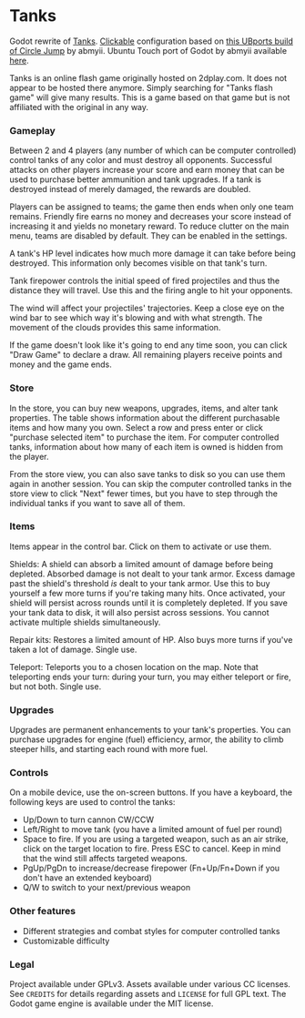 # Tanks

Godot rewrite of [Tanks](https://github.com/Arc676/Tanks). [Clickable](https://gitlab.com/clickable/clickable) configuration based on [this UBports build of Circle Jump](https://gitlab.com/abmyii/ubports-circle-jump) by abmyii. Ubuntu Touch port of Godot by abmyii available [here](https://gitlab.com/abmyii/ubports-godot/).

Tanks is an online flash game originally hosted on 2dplay.com. It does not appear to be hosted there anymore. Simply searching for "Tanks flash game" will give many results. This is a game based on that game but is not affiliated with the original in any way.

### Gameplay
Between 2 and 4 players (any number of which can be computer controlled) control tanks of any color and must destroy all opponents. Successful attacks on other players increase your score and earn money that can be used to purchase better ammunition and tank upgrades. If a tank is destroyed instead of merely damaged, the rewards are doubled.

Players can be assigned to teams; the game then ends when only one team remains. Friendly fire earns no money and decreases your score instead of increasing it and yields no monetary reward. To reduce clutter on the main menu, teams are disabled by default. They can be enabled in the settings.

A tank's HP level indicates how much more damage it can take before being destroyed. This information only becomes visible on that tank's turn.

Tank firepower controls the initial speed of fired projectiles and thus the distance they will travel. Use this and the firing angle to hit your opponents.

The wind will affect your projectiles' trajectories. Keep a close eye on the wind bar to see which way it's blowing and with what strength. The movement of the clouds provides this same information.

If the game doesn't look like it's going to end any time soon, you can click "Draw Game" to declare a draw. All remaining players receive points and money and the game ends.

### Store

In the store, you can buy new weapons, upgrades, items, and alter tank properties. The table shows information about the different purchasable items and how many you own. Select a row and press enter or click "purchase selected item" to purchase the item. For computer controlled tanks, information about how many of each item is owned is hidden from the player.

From the store view, you can also save tanks to disk so you can use them again in another session. You can skip the computer controlled tanks in the store view to click "Next" fewer times, but you have to step through the individual tanks if you want to save all of them.

### Items

Items appear in the control bar. Click on them to activate or use them.

Shields: A shield can absorb a limited amount of damage before being depleted. Absorbed damage is not dealt to your tank armor. Excess damage past the shield's threshold *is* dealt to your tank armor. Use this to buy yourself a few more turns if you're taking many hits. Once activated, your shield will persist across rounds until it is completely depleted. If you save your tank data to disk, it will also persist across sessions. You cannot activate multiple shields simultaneously.

Repair kits: Restores a limited amount of HP. Also buys more turns if you've taken a lot of damage. Single use.

Teleport: Teleports you to a chosen location on the map. Note that teleporting ends your turn: during your turn, you may either teleport or fire, but not both. Single use.

### Upgrades

Upgrades are permanent enhancements to your tank's properties. You can purchase upgrades for engine (fuel) efficiency, armor, the ability to climb steeper hills, and starting each round with more fuel.

### Controls

On a mobile device, use the on-screen buttons. If you have a keyboard, the following keys are used to control the tanks:

- Up/Down to turn cannon CW/CCW
- Left/Right to move tank (you have a limited amount of fuel per round)
- Space to fire. If you are using a targeted weapon, such as an air strike, click on the target location to fire. Press ESC to cancel. Keep in mind that the wind still affects targeted weapons.
- PgUp/PgDn to increase/decrease firepower (Fn+Up/Fn+Down if you don't have an extended keyboard)
- Q/W to switch to your next/previous weapon

### Other features

- Different strategies and combat styles for computer controlled tanks
- Customizable difficulty

### Legal

Project available under GPLv3. Assets available under various CC licenses. See `CREDITS` for details regarding assets and `LICENSE` for full GPL text. The Godot game engine is available under the MIT license.
